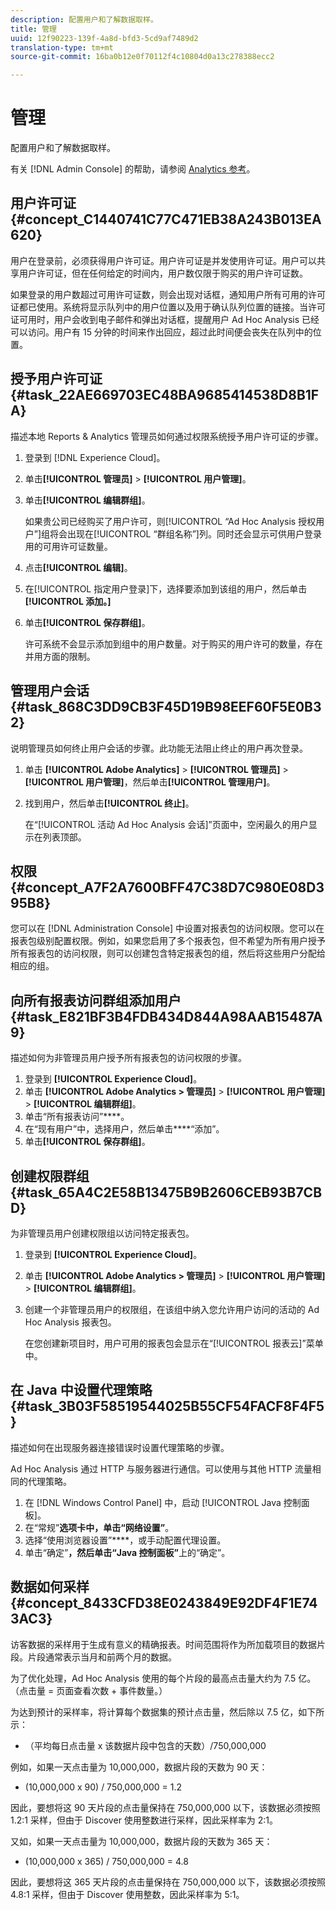 ```yaml
---
description: 配置用户和了解数据取样。
title: 管理
uuid: 12f90223-139f-4a8d-bfd3-5cd9af7489d2
translation-type: tm+mt
source-git-commit: 16ba0b12e0f70112f4c10804d0a13c278388ecc2

---
```



# 管理

配置用户和了解数据取样。

有关 [!DNL Admin Console] 的帮助，请参阅 [Analytics 参考](https://marketing.adobe.com/resources/help/zh_CN/reference/index.html)。

## 用户许可证 {#concept_C1440741C77C471EB38A243B013EA620}

用户在登录前，必须获得用户许可证。用户许可证是并发使用许可证。用户可以共享用户许可证，但在任何给定的时间内，用户数仅限于购买的用户许可证数。

<!-- 

c_user_license.html

 -->

如果登录的用户数超过可用许可证数，则会出现对话框，通知用户所有可用的许可证都已使用。系统将显示队列中的用户位置以及用于确认队列位置的链接。当许可证可用时，用户会收到电子邮件和弹出对话框，提醒用户 Ad Hoc Analysis 已经可以访问。用户有 15 分钟的时间来作出回应，超过此时间便会丧失在队列中的位置。

## 授予用户许可证 {#task_22AE669703EC48BA9685414538D8B1FA}

描述本地 Reports &amp; Analytics 管理员如何通过权限系统授予用户许可证的步骤。

<!-- 

t_user_licenses.xml

 -->

1. 登录到 [!DNL Experience Cloud]。
1. 单击&#x200B;**[!UICONTROL 管理员]** > **[!UICONTROL 用户管理]**。
1. 单击&#x200B;**[!UICONTROL 编辑群组]**。

   如果贵公司已经购买了用户许可，则[!UICONTROL “Ad Hoc Analysis 授权用户”]组将会出现在[!UICONTROL “群组名称”]列。同时还会显示可供用户登录用的可用许可证数量。

1.  点击&#x200B;**[!UICONTROL 编辑]**。
1. 在[!UICONTROL 指定用户登录]下，选择要添加到该组的用户，然后单击&#x200B;**[!UICONTROL 添加。]** 
1. 单击&#x200B;**[!UICONTROL 保存群组]**。

   许可系统不会显示添加到组中的用户数量。对于购买的用户许可的数量，存在并用方面的限制。

## 管理用户会话 {#task_868C3DD9CB3F45D19B98EEF60F5E0B32}

说明管理员如何终止用户会话的步骤。此功能无法阻止终止的用户再次登录。

<!-- 

t_managing_users.xml

 -->

1. 单击 **[!UICONTROL Adobe Analytics]** > **[!UICONTROL 管理员]** > **[!UICONTROL 用户管理]**，然后单击&#x200B;**[!UICONTROL 管理用户]**。
1. 找到用户，然后单击&#x200B;**[!UICONTROL 终止]**。

   在“[!UICONTROL 活动 Ad Hoc Analysis 会话]”页面中，空闲最久的用户显示在列表顶部。

## 权限 {#concept_A7F2A7600BFF47C38D7C980E08D395B8}

<!-- 

c_permissions.xml

 -->

您可以在 [!DNL Administration Console] 中设置对报表包的访问权限。您可以在报表包级别配置权限。例如，如果您启用了多个报表包，但不希望为所有用户授予所有报表包的访问权限，则可以创建包含特定报表包的组，然后将这些用户分配给相应的组。

## 向所有报表访问群组添加用户 {#task_E821BF3B4FDB434D844A98AAB15487A9}

描述如何为非管理员用户授予所有报表包的访问权限的步骤。

<!-- 

t_permissions.xml

 -->

1. 登录到 **[!UICONTROL Experience Cloud]**。
1. 单击 **[!UICONTROL Adobe Analytics > 管理员]** > **[!UICONTROL 用户管理]** > **[!UICONTROL 编辑群组]**。
1. 单击“所有报表访问”****。
1. 在“现有用户”中，选择用户，然后单击&#x200B;****“添加”。
1. 单击&#x200B;**[!UICONTROL 保存群组]**。

## 创建权限群组 {#task_65A4C2E58B13475B9B2606CEB93B7CBD}

为非管理员用户创建权限组以访问特定报表包。

<!-- 

t_permission_groups.xml

 -->

1. 登录到 **[!UICONTROL Experience Cloud]**。
1. 单击 **[!UICONTROL Adobe Analytics > 管理员]** > **[!UICONTROL 用户管理]** > **[!UICONTROL 编辑群组]**。
1. 创建一个非管理员用户的权限组，在该组中纳入您允许用户访问的活动的 Ad Hoc Analysis 报表包。

   在您创建新项目时，用户可用的报表包会显示在“[!UICONTROL 报表云]”菜单中。

## 在 Java 中设置代理策略 {#task_3B03F58519544025B55CF54FACF8F4F5}

描述如何在出现服务器连接错误时设置代理策略的步骤。

<!-- 

t_proxy_policies.xml

 -->

Ad Hoc Analysis 通过 HTTP 与服务器进行通信。可以使用与其他 HTTP 流量相同的代理策略。

1. 在 [!DNL Windows Control Panel] 中，启动 [!UICONTROL Java 控制面板]。
1. 在“常规”****&#x200B;选项卡中，单击“网络设置”****。
1. 选择“使用浏览器设置”****，或手动配置代理设置。
1. 单击“确定”****，然后单击“Java 控制面板”****&#x200B;上的“确定”。

## 数据如何采样 {#concept_8433CFD38E0243849E92DF4F1E743AC3}

访客数据的采样用于生成有意义的精确报表。时间范围将作为所加载项目的数据片段。片段通常表示当月和前两个月的数据。

<!-- 

c_overview_data_sampling.xml

 -->

为了优化处理，Ad Hoc Analysis 使用的每个片段的最高点击量大约为 7.5 亿。（点击量 = 页面查看次数 + 事件数量。）

为达到预计的采样率，将计算每个数据集的预计点击量，然后除以 7.5 亿，如下所示：

* （平均每日点击量 x 该数据片段中包含的天数）/750,000,000

例如，如果一天点击量为 10,000,000，数据片段的天数为 90 天：

* (10,000,000 x 90) / 750,000,000 = 1.2

因此，要想将这 90 天片段的点击量保持在 750,000,000 以下，该数据必须按照 1.2:1 采样，但由于 Discover 使用整数进行采样，因此采样率为 2:1。

又如，如果一天点击量为 10,000,000，数据片段的天数为 365 天：

* (10,000,000 x 365) / 750,000,000 = 4.8

因此，要想将这 365 天片段的点击量保持在 750,000,000 以下，该数据必须按照 4.8:1 采样，但由于 Discover 使用整数，因此采样率为 5:1。
